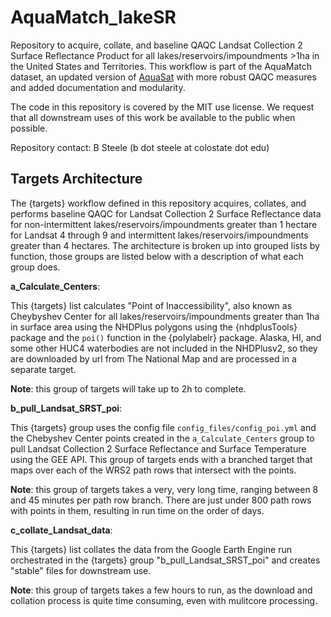 # AquaMatch_lakeSR

Repository to acquire, collate, and baseline QAQC Landsat Collection 2 Surface 
Reflectance Product for all lakes/reservoirs/impoundments \>1ha in the United States
and Territories. This workflow is part of the AquaMatch dataset, an updated version
of [AquaSat](https://agupubs.onlinelibrary.wiley.com/doi/10.1029/2019WR024883) 
with more robust QAQC measures and added documentation and modularity. 

The code in this repository is covered by the MIT use license. We request that 
all downstream uses of this work be available to the public when possible.

Repository contact: B Steele (b dot steele at colostate dot edu)

## Targets Architecture

The {targets} workflow defined in this repository acquires, collates, and performs 
baseline QAQC for Landsat Collection 2 Surface Reflectance data for non-intermittent 
lakes/reservoirs/impoundments greater than 1 hectare for Landsat 4 through 9 and
intermittent lakes/reservoirs/impoundments greater than 4 hectares. 
The architecture is broken up into grouped lists by function, those groups are 
listed below with a description of what each group does.

**a_Calculate_Centers**:

This {targets} list calculates "Point of Inaccessibility", also known as Cheybyshev 
Center for all lakes/reservoirs/impoundments greater than 1ha in surface area 
using the NHDPlus polygons using the {nhdplusTools} package and the `poi()` 
function in the {polylabelr} package. Alaska, HI, and some other HUC4 waterbodies 
are not included in the NHDPlusv2, so they are downloaded by url from The 
National Map and are processed in a separate target. 

**Note**: this group of targets will take up to 2h to complete.


**b_pull_Landsat_SRST_poi**:

This {targets} group uses the config file `config_files/config_poi.yml` and the 
Chebyshev Center points created in the `a_Calculate_Centers` group to pull 
Landsat Collection 2 Surface Reflectance and Surface Temperature using the GEE
API. This group of targets ends with a branched target that maps over each of the WRS2
path rows that intersect with the points. 

**Note**: this group of targets takes a very, very long time, ranging between 8 
and 45 minutes per path row branch. There are just under 800 path rows with 
points in them, resulting in run time on the order of days.


**c_collate_Landsat_data**:

This {targets} list collates the data from the Google Earth Engine run 
orchestrated in the {targets} group "b_pull_Landsat_SRST_poi" and creates "stable"
files for downstream use.

**Note**: this group of targets takes a few hours to run, as the download and 
collation process is quite time consuming, even with mulitcore processing.

